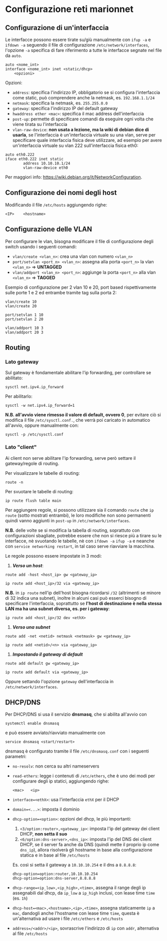 # Configurazione reti marionnet

## Configurazione di un'interfaccia
Le interfacce possono essere tirate su/giù manualmente con ```ifup -a``` e ```ifdown -a``` seguendo il file di configurazione ```/etc/network/interfaces```, l'opzione ```-a``` specifica di fare riferimento a tutte le interfacce segnate nel file da ```auto```.

```
auto <nome_int>
interface <nome_int> inet <static/dhcp>
    <opzioni>
```

Opzioni:
- ```address```: specifica l'indirizzo IP, obbligatorio se si configura l'interfaccia come static, può comprendere anche la netmask, es. ```192.168.1.1/24```
- ```netmask```: specifica la netmask, es. ```255.255.0.0```
- ```gateway```: specifica l'indirizzo IP del default gateway
- ```hwaddress ether <mac>```: specifica il mac address dell'interfaccia
- ```post-up```: permette di specificare comandi da eseguire ogni volta che viene tirata su l'interfaccia
- ```vlan-raw-device```: **non usata a lezione, ma la wiki di debian dice di usarla**, se l'interfaccia è un'interfaccia virtuale su una vlan, serve per specificare quale interfaccia fisica deve utilizzare, ad esempio per avere un'interfaccia virtuale su vlan 222 sull'interfaccia fisica eth0:

```
auto eth0.222
iface eth0.222 inet static
        address 10.10.10.1/24
        vlan-raw-device eth0
```

Per maggiori info: https://wiki.debian.org/it/NetworkConfiguration.

## Configurazione dei nomi degli host
Modificando il file ```/etc/hosts``` aggiungendo righe:

```
<IP>    <hostname>
```

## Configurazione delle VLAN
Per configurare le vlan, bisogna modificare il file di configurazione degli switch usando i seguenti comandi:
- ```vlan/create <vlan_n>```: crea una vlan con numero ```<vlan_n>```
- ```port/setvlan <port_n> <vlan_n>```: assegna alla porta ```<port_n>``` la vlan ```<vlan_n>``` => **UNTAGGED**
- ```vlan/addport <vlan_n> <port_n>```: aggiunge la porta ```<port_n>``` alla vlan ```<vlan_n>``` => **TAGGED**

Esempio di configurazione per 2 vlan 10 e 20, port based rispettivamente sulle porte 1 e 2 ed entrambe tramite tag sulla porta 2:

```
vlan/create 10
vlan/create 20

port/setvlan 1 10
port/setvlan 2 20

vlan/addport 10 3
vlan/addport 20 3
```

## Routing
### Lato gateway
Sul gateway è fondamentale abilitare l'ip forwarding, per controllare se abilitato:
```
sysctl net.ipv4.ip_forward
```
Per abilitarlo:
```
sysctl -w net.ipv4.ip_forward=1
```
**N.B. all'avvio viene rimesso il valore di default, ovvero 0**, per evitare ciò si modifica il file ```/etc/sysctl.conf.```, che verrà poi caricato in automatico all'avvio, oppure manualmente con:
```
sysctl -p /etc/sysctl.conf
```
### Lato "client"
Ai client non serve abilitare l'ip forwarding, serve però settare il gateway/regole di routing.

Per visualizzare le tabelle di routing:
```
route -n
```
Per svuotare le tabelle di routing:
```
ip route flush table main
```

Per aggiungere regole, si possono utilizzare sia il comando ```route``` che ```ip route``` (sotto mostrati entrambi), le loro modifiche non sono permanenti quindi vanno aggiunti in ```post-up``` in ```/etc/network/interfaces```.

**N.B.** delle volte se si modifica la tabella di routing, soprattuto con configurazioni sbagliate, potrebbe essere che non si riesce più a tirare su le interfacce, nè svuotando le tabelle, nè con ```ifdown -a``` ```ifup -a``` e neanche con ```service networking restart```, in tal caso serve riavviare la macchina.

Le regole possono essere impostate in 3 modi:
1) _**Verso un host**_:
```
route add -host <host_ip> gw <gateway_ip>
```
```
ip route add <host_ip>/32 via <gateway_ip>
```
**N.B.** in ```ip route``` nell'ip dell'host bisogna ricordarsi ```/32``` (altrimenti se minore di 32 indica una subnet), inoltre in alcuni casi può esserci bisogno di specificare l'interfaccia, soprattutto se **l'host di destinazione è nella stessa LAN ma ha una subnet diversa, es. per i gateway**:
```
ip route add <host_ip>/32 dev <ethX>
```
1) _**Verso una subnet**_
```
route add -net <netid> netmask <netmask> gw <gateway_ip>
```
```
ip route add <netid>/<n> via <gateway_ip>
```
1) _**Impostando il gateway di default**_
```
route add default gw <gateway_ip>
```
```
ip route add default via <gateway_ip>
```
Oppure settando l'opzione ```gateway``` dell'interfaccia in ```/etc/network/interfaces```.

## DHCP/DNS
Per DHCP/DNS si usa il servizio **dnsmasq**, che si abilita all'avvio con
```
systemctl enable dnsmasq
```
e può essere avviato/riavviato manualmente con
```
service dnsmasq <start/restart>
```
dnsmasq è configurato tramite il file ```/etc/dnsmasq.conf``` con i seguenti parametri:
- ```no-resolv```: non cerca su altri nameservers
- ```read-ethers```: legge i contenuti di ```/etc/ethers```, che è uno dei modi per configurare degli ip statici, aggiungendo righe:
    ```
    <mac>   <ip>
    ```
- ```interface=<ethX>```: usa l'interfaccia ```ethX``` per il DHCP
- ```domain=<...>```: imposta il dominio
- ```dhcp-option=<option>```: opzioni del dhcp, le più importanti:
  1. ```<3/option:router>,<gateway_ip>```: imposta l'ip del gateway dei client DHCP, **non setta il suo** 
  2. ```<6/option:dns-server>,<dns_ip>```: imposta l'ip del DNS dei client DHCP, se il server fa anche da DNS (quindi mette il proprio ip come ```dns_ip```), allora risolverà gli hostname in base alla configurazione statica e in base al file ```/etc/hosts``` 

    Es. così si setta il gateway a ```10.10.10.254``` e il dns a ```8.8.8.8```:
    ```
    dhcp-option=option:router,10.10.10.254
    dhcp-option=option:dns-server,8.8.8.8
    ```
- ```dhcp-range=<ip_low>,<ip_high>,<time>```, assegna il range degli ip assegnabili dal dhcp, da ```ip_low``` a ```ip_high``` inclusi, con lease time ```time``` (es. ```1h```)
- ```dhcp-host=<mac>,<hostname>,<ip>,<time>```, assegna staticamente ```ip``` a ```mac```, dandogli anche l'hostname con lease time ```time```, questa è un'alternativa ad usare i file ```/etc/ethers``` e ```/etc/hosts```
- ```address=/<addr>/<ip>```, sovrascrive l'indirizzo di ```ip``` con ```addr```, alternativa al file ```/etc/hosts```